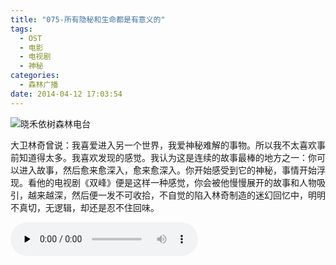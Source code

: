 ```yaml
---
title: "075-所有隐秘和生命都是有意义的"
tags:
  - OST
  - 电影
  - 电视剧
  - 神秘
categories:
  - 森林广播
date: 2014-04-12 17:03:54
---
```


![晓禾依树森林电台](../../../images/radiocover/radio_075.jpg) 

大卫林奇曾说：我喜爱进入另一个世界，我爱神秘难解的事物。所以我不太喜欢事前知道得太多。我喜欢发现的感觉。我认为这是连续的故事最棒的地方之一：你可以进入故事，然后愈来愈深入，愈来愈深入。你开始感受到它的神秘，事情开始浮现。看他的电视剧《双峰》便是这样一种感觉，你会被他慢慢展开的故事和人物吸引，越来越深，然后便一发不可收拾，不自觉的陷入林奇制造的迷幻回忆中，明明不真切，无逻辑，却还是忍不住回味。   

<audio id="audio" controls="" preload="none">
  <source id="mp3" src="http://www.coletree.com/radio/coletree_radio_075.mp3">
</audio>